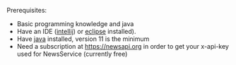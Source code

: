 Prerequisites:
* Basic programming knowledge and java
* Have an IDE ([intellij](https://www.jetbrains.com/fr-fr/idea/download/)) or [eclipse](https://www.eclipse.org/downloads/]) installed).
* Have [java](https://adoptopenjdk.net/) installed, version 11 is the minimum
* Need a subscription at https://newsapi.org in order to get your x-api-key used for NewsService (currently free)
